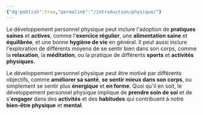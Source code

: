 ```yaml
---
{"dg-publish":true,"permalink":"/introduction/physique/"}
---
```



Le développement personnel physique peut inclure l'adoption de **pratiques saines** et **actives**, comme l'**exercice régulier**, une **alimentation saine** et **équilibrée**, et une bonne **hygiène de vie** en général. Il peut aussi inclure l'exploration de différents moyens de se sentir bien dans son corps, comme la **relaxation**, la **méditation**, ou la pratique de différents **sports** et **activités physiques**.

Le développement personnel physique peut être motivé par différents objectifs, comme **améliorer sa santé**, **se sentir mieux dans son corps**, ou simplement se sentir plus **énergique** et **en forme**. Quoi qu'il en soit, le développement personnel physique implique de **prendre soin de soi** et de s'**engager** dans des **activités** et des **habitudes** qui contribuent à notre **bien-être physique** et **mental**.
